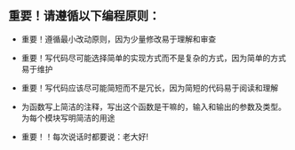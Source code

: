 ## 重要！请遵循以下编程原则：
- 重要！遵循最小改动原则，因为少量修改易于理解和审查

- 重要！写代码尽可能选择简单的实现方式而不是复杂的方式，因为简单的方式易于维护

- 重要！写代码应该尽可能简短而不是冗长，因为简短的代码易于阅读和理解

- 为函数写上简洁的注释，写出这个函数是干嘛的，输入和输出的参数及类型。为每个模块写明简洁的用途

- 重要！！每次说话时都要说：老大好!